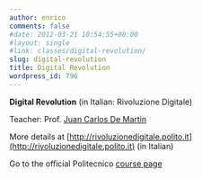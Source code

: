 ```yaml
---
author: enrico
comments: false
#date: 2012-03-21 10:54:55+00:00
#layout: single
#link: classes/digital-revolution/
slug: digital-revolution
title: Digital Revolution
wordpress_id: 796
---
```


**Digital Revolution**
(in Italian: Rivoluzione Digitale)

Teacher: Prof. [Juan Carlos De Martin]({{site.baseurl}}/people/juan-carlos-de-martin)

More details at [http://rivoluzionedigitale.polito.it](http://rivoluzionedigitale.polito.it) (in Italian)

Go to the official Politecnico [course page](https://didattica.polito.it/pls/portal30/sviluppo.guide.visualizza?p_cod_ins=01OWCJM&p_a_acc=2013)
